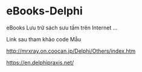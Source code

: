 # eBooks-Delphi
eBooks
Lưu trữ sách sưu tầm trên Internet ...

Link sau tham khảo code Mẫu

http://mrxray.on.coocan.jp/Delphi/Others/index.htm

https://en.delphipraxis.net/
